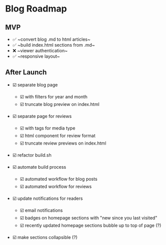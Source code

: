 # Blog Roadmap

## MVP

- ✅ ~convert blog .md to html articles~
- ✅ ~build index.html sections from .md~
- ❌ ~viewer authentication~
- ✅ ~responsive layout~

## After Launch

- ☑️ separate blog page
  - ☑️ with filters for year and month
  - ☑️ truncate blog preview on index.html

- ☑️ separate page for reviews
  - ☑️ with tags for media type
  - ☑️ html component for review format
  - ☑️ truncate review previews on index.html

- ☑️ refactor build.sh

- ☑️ automate build process
  - ☑️ automated workflow for blog posts
  - ☑️ automated workflow for reviews

- ☑️ update notifications for readers
  - ☑️ email notifications
  - ☑️ badges on homepage sections with "new since you last visited"
  - ☑️ recently updated homepage sections bubble up to top of page (?)

- ☑️ make sections collapsible (?)
